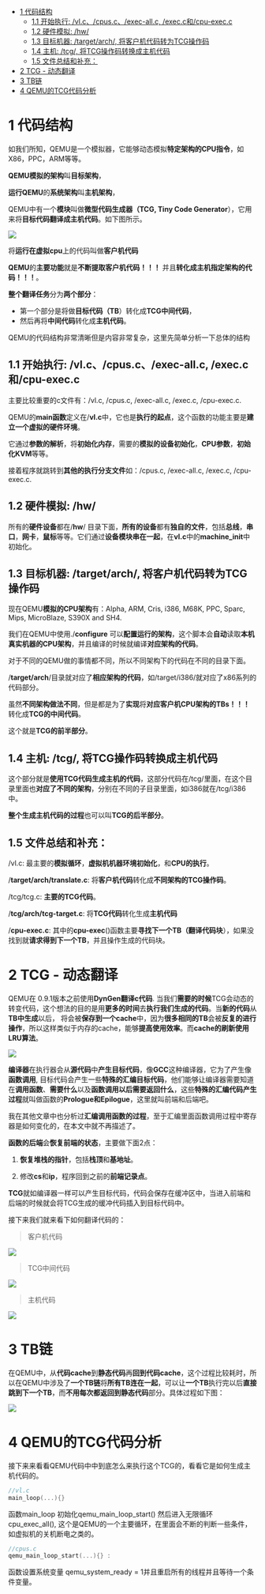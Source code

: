 
<!-- @import "[TOC]" {cmd="toc" depthFrom=1 depthTo=6 orderedList=false} -->

<!-- code_chunk_output -->

* [1 代码结构](#1-代码结构)
	* [1.1 开始执行: \/vl.c、\/cpus.c、\/exec\-all.c, \/exec.c和\/cpu\-exec.c](#11-开始执行-vlc-cpusc-exec-allc-execc和cpu-execc)
	* [1.2 硬件模拟: \/hw\/](#12-硬件模拟-hw)
	* [1.3 目标机器: \/target\/arch/, 将客户机代码转为TCG操作码](#13-目标机器-targetarch-将客户机代码转为tcg操作码)
	* [1.4 主机: \/tcg\/, 将TCG操作码转换成主机代码](#14-主机-tcg-将tcg操作码转换成主机代码)
	* [1.5 文件总结和补充：](#15-文件总结和补充)
* [2 TCG \- 动态翻译](#2-tcg-动态翻译)
* [3 TB链](#3-tb链)
* [4 QEMU的TCG代码分析](#4-qemu的tcg代码分析)

<!-- /code_chunk_output -->

# 1 代码结构

如我们所知，QEMU是一个模拟器，它能够动态模拟**特定架构的CPU指令**，如X86，PPC，ARM等等。

**QEMU模拟的架构**叫**目标架构**，

**运行QEMU**的**系统架构**叫**主机架构**，

QEMU中有一个**模块**叫做**微型代码生成器（TCG, Tiny Code Generator**），它用来将**目标代码翻译成主机代码**。如下图所示。

![](./images/2019-06-04-16-25-48.png)

将**运行在虚拟cpu**上的代码叫做**客户机代码**

**QEMU**的**主要功能**就是**不断提取客户机代码！！！** 并且**转化成主机指定架构的代码！！！**。

**整个翻译任务**分为**两个部分**：

- 第一个部分是将做**目标代码（TB**）转化成**TCG中间代码**，
- 然后再将**中间代码**转化成**主机代码**。

QEMU的代码结构非常清晰但是内容非常复杂，这里先简单分析一下总体的结构

## 1.1 开始执行: \/vl.c、\/cpus.c、\/exec\-all.c, \/exec.c和\/cpu\-exec.c

主要比较重要的c文件有：/vl.c, /cpus.c, /exec\-all.c, /exec.c, /cpu\-exec.c.

QEMU的**main函数**定义在/**vl.c**中，它也是**执行的起点**，这个函数的功能主要是**建立一个虚拟的硬件环境**。

它通过**参数的解析**，将**初始化内存**，需要的**模拟的设备初始化**，**CPU参数**，**初始化KVM**等等。

接着程序就跳转到**其他的执行分支文件**如：/cpus.c, /exec\-all.c, /exec.c, /cpu\-exec.c.

## 1.2 硬件模拟: \/hw\/

所有的**硬件设备**都在/**hw**/ 目录下面，**所有的设备**都有**独自的文件**，包括**总线**，**串口**，**网卡**，**鼠标**等等。它们通过**设备模块串在一起**，在**vl.c**中的**machine\_init**中初始化。

## 1.3 目标机器: \/target\/arch/, 将客户机代码转为TCG操作码

现在QEMU**模拟的CPU架构**有：Alpha, ARM, Cris, i386, M68K, PPC, Sparc, Mips, MicroBlaze, S390X and SH4.

我们在QEMU中使用./**configure** 可以**配置运行的架构**，这个脚本会**自动**读取**本机真实机器的CPU架构**，并且编译的时候就编译**对应架构的代码**。

对于不同的QEMU做的事情都不同，所以不同架构下的代码在不同的目录下面。

/**target/arch**/目录就对应了**相应架构的代码**，如/target/i386/就对应了x86系列的代码部分。

虽然**不同架构做法不同**，但是都是为了**实现**将**对应客户机CPU架构的TBs！！！** 转化成**TCG的中间代码**。

这个就是**TCG的前半部分**。

## 1.4 主机: \/tcg\/, 将TCG操作码转换成主机代码

这个部分就是**使用TCG代码生成主机的代码**，这部分代码在/tcg/里面，在这个目录里面也**对应了不同的架构**，分别在不同的子目录里面，如i386就在/tcg/i386中。

**整个生成主机代码的过程**也可以叫**TCG的后半部分**。

## 1.5 文件总结和补充：

/vl.c: 最主要的**模拟循环**，**虚拟机机器环境初始化**，和**CPU的执行**。

/**target/arch/translate.c**: 将**客户机代码**转化成**不同架构的TCG操作码**。

/tcg/tcg.c: **主要的TCG代码**。

/**tcg/arch/tcg\-target.c**: 将**TCG代码**转化生成**主机代码**

/**cpu\-exec.c**: 其中的**cpu\-exec**()函数主要**寻找下一个TB（翻译代码块**），如果没找到就**请求得到下一个TB**，并且操作生成的代码块。

# 2 TCG \- 动态翻译

QEMU在 0.9.1版本之前使用**DynGen翻译c代码**. 当我们**需要的时候**TCG会动态的转变代码，这个想法的目的是用**更多的时间**去**执行我们生成的代码**。当**新的代码**从**TB中生成**以后， 将会被**保存到一个cache**中，因为**很多相同的TB**会被**反复的进行操作**，所以这样类似于内存的cache，能够**提高使用效率**。而**cache的刷新使用LRU算法**。

![](./images/2019-06-04-18-42-54.png)

**编译器**在执行器会从**源代码**中**产生目标代码**，像**GCC**这种编译器，它为了产生像**函数调用**, 目标代码会产生一些**特殊的汇编目标代码**，他们能够让编译器需要知道在**调用函数**、**需要什么**以及**函数调用以后需要返回什么**，这些**特殊的汇编代码产生过程**就叫做函数的**Prologue和Epilogue**，这里就叫前端和后端吧。

我在其他文章中也分析过**汇编调用函数的过程**，至于汇编里面函数调用过程中寄存器是如何变化的，在本文中就不再描述了。

**函数的后端**会**恢复前端的状态**，主要做下面2点：

1. **恢复堆栈的指针**，包括**栈顶**和**基地址**。

2. 修改**cs**和**ip**，程序回到之前的**前端记录点**。

**TCG**就如编译器一样可以产生目标代码，代码会保存在缓冲区中，当进入前端和后端的时候就会将TCG生成的缓冲代码插入到目标代码中。

接下来我们就来看下如何翻译代码的：

>客户机代码

![](./images/2019-06-04-18-53-07.png)

>TCG中间代码

![](./images/2019-06-04-18-53-26.png)

>主机代码

![](./images/2019-06-04-18-53-39.png)

# 3 TB链

在QEMU中，从**代码cache**到**静态代码**再**回到代码cache**，这个过程比较耗时，所以在QEMU中涉及了**一个TB链**将**所有TB连在一起**，可以让**一个TB**执行完以后**直接跳到下一个TB**，而**不用每次都返回到静态代码**部分。具体过程如下图：

![](./images/2019-06-04-20-26-37.png)

# 4 QEMU的TCG代码分析

接下来来看看QEMU代码中中到底怎么来执行这个TCG的，看看它是如何生成主机代码的。

```c
//vl.c
main_loop(...){}
```

函数main\_loop 初始化qemu\_main\_loop\_start() 然后进入无限循环cpu\_exec\_all(), 这个是QEMU的一个主要循环，在里面会不断的判断一些条件，如虚拟机的关机断电之类的。

```c
//cpus.c
qemu_main_loop_start(...){} :
```

函数设置系统变量 qemu_system_ready = 1并且重启所有的线程并且等待一个条件变量。 

